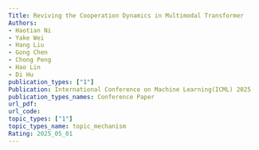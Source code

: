 ```yaml
---  
Title: Reviving the Cooperation Dynamics in Multimodal Transformer
Authors:
- Haotian Ni
- Yake Wei
- Hang Liu
- Gong Chen
- Chong Peng
- Hao Lin
- Di Hu
publication_types: ["1"]
Publication: International Conference on Machine Learning(ICML) 2025
publication_types_names: Conference Paper
url_pdf: 
url_code: 
topic_types: ["1"]
topic_types_name: topic_mechanism
Rating: 2025_05_01
---  
```


